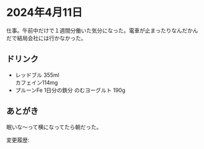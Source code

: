 # 2024年4月11日

仕事。午前中だけで１週間分働いた気分になった。電車が止まったりなんだかんだで結局会社には行かなかった。

## ドリンク

- レッドブル 355ml  
カフェイン114mg
- プルーンFe 1日分の鉄分 のむヨーグルト 190g

## あとがき

眠いな〜って横になってたら朝だった。

変更履歴:  
